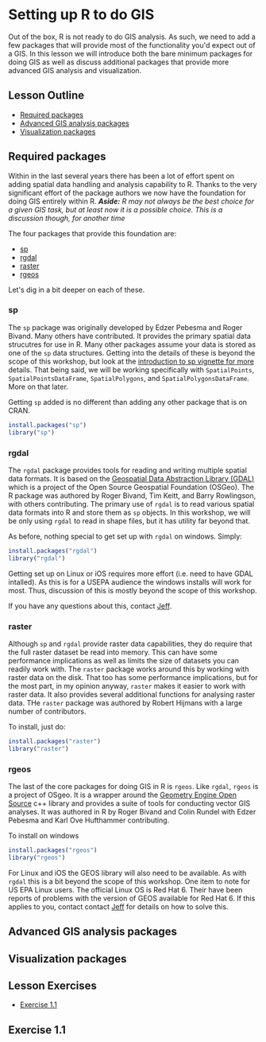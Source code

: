 

# Setting up R to do GIS
Out of the box, R is not ready to do GIS analysis.  As such, we need to add a few packages that will provide most of the functionality you'd expect out of a GIS.  In this lesson we will introduce both the bare minimum packages for doing GIS as well as discuss additional packages that provide more advanced GIS analysis and visualization.

## Lesson Outline
- [Required packages](#required-packages)
- [Advanced GIS analysis packages](#advanced-gis-analysis-packages)
- [Visualization packages](#visualization-packages)

## Required packages
Within in the last several years there has been a lot of effort spent on adding spatial data handling and analysis capability to R.  Thanks to the very significant effort of the package authors we now have the foundation for doing GIS entirely within R. ***Aside:*** *R may not always be the best choice for a given GIS task, but at least now it is a possible choice.  This is a discussion though, for another time*

The four packages that provide this foundation are:

- [sp](https://cran.r-project.org/web/packages/sp/index.html)
- [rgdal](https://cran.r-project.org/web/packages/rgdal/index.html)
- [raster](https://cran.r-project.org/web/packages/raster/index.html)
- [rgeos](https://cran.r-project.org/web/packages/rgeos/index.html)

Let's dig in a bit deeper on each of these.

### sp
The `sp` package was originally developed by Edzer Pebesma and Roger Bivand.  Many others have contributed.  It provides the primary spatial data strucutres for use in R.  Many other packages assume your data is stored as one of the `sp` data structures.  Getting into the details of these is beyond the scope of this workshop, but look at the [introduction to sp vignette for more](https://cran.r-project.org/web/packages/sp/vignettes/intro_sp.pdf) details.  That being said, we will be working specifically with `SpatialPoints`, `SpatialPointsDataFrame`, `SpatialPolygons`, and `SpatialPolygonsDataFrame`.  More on that later.

Getting `sp` added is no different than adding any other package that is on CRAN.


```r
install.packages("sp")
library("sp")
```

### rgdal
The `rgdal` package provides tools for reading and writing multiple spatial data formats.  It is based on the [Geospatial Data Abstraction Library (GDAL)](http://www.gdal.org/) which is a project of the Open Source Geospatial Foundation (OSGeo).  The R package was authored by Roger Bivand, Tim Keitt, and Barry Rowlingson, with others contributing.  The primary use of `rgdal` is to read various spatial data formats into R and store them as `sp` objects.  In this workshop, we will be only using `rgdal` to read in shape files, but it has utility far beyond that.  

As before, nothing special to get set up with `rgdal` on windows.  Simply:


```r
install.packages("rgdal")
library("rgdal")
```

Getting set up on Linux or iOS requires more effort (i.e. need to have GDAL intalled).  As this is for a USEPA audience the windows installs will work for most.  Thus, discussion of this is mostly beyond the scope of this workshop.  

If you have any questions about this, contact [Jeff](mailto::hollister.jeff@epa.gov).

### raster
Although `sp` and `rgdal` provide raster data capabilities, they do require that the full raster dataset be read into memory.  This can have some performance implications as well as limits the size of datasets you can readily work with.  The `raster` package works around this by working with raster data on the disk.  That too has some performance implications, but for the most part, in my opinion anyway, `raster` makes it easier to work with raster data.  It also provides several additional functions for analysing raster data.  THe `raster` package was authored by Robert Hijmans with a large number of contributors. 

To install, just do: 


```r
install.packages("raster")
library("raster")
```

### rgeos
The last of the core packages for doing GIS in R is `rgeos`.  Like `rgdal`, `rgeos` is a project of OSgeo.  It is a wrapper around the [Geometry Engine Open Source](https://trac.osgeo.org/geos/) c++ library and provides a suite of tools for conducting vector GIS analyses.  It was authored in R by Roger Bivand and Colin Rundel with Edzer Pebesma and Karl Ove Hufthammer contributing.

To install on windows


```r
install.packages("rgeos")
library("rgeos")
```

For Linux and iOS the GEOS library will also need to be available.  As with `rgdal` this is a bit beyond the scope of this workshop.  One item to note for US EPA Linux users.  The official Linux OS is Red Hat 6.  Their have been reports of problems with the version of GEOS available for Red Hat 6.  If this applies to you, contact contact [Jeff](mailto::hollister.jeff@epa.gov) for details on how to solve this.

## Advanced GIS analysis packages

## Visualization packages

## Lesson Exercises
- [Exercise 1.1](#exercise-11)

## Exercise 1.1
